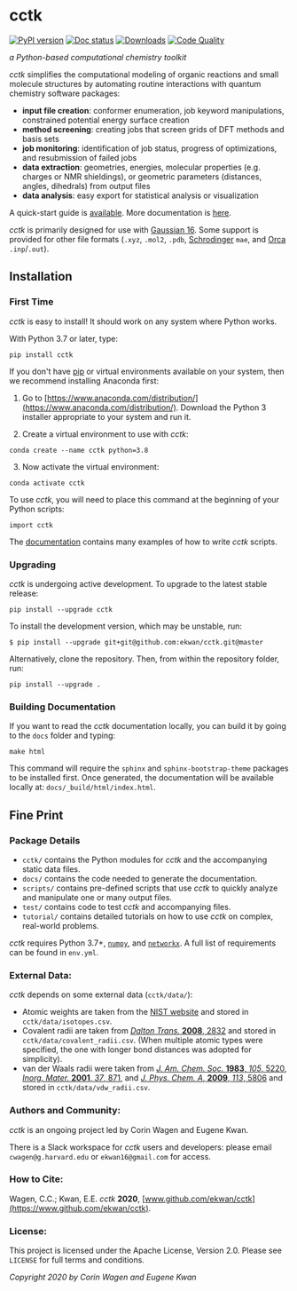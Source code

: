 
# cctk

[![PyPI version](https://badge.fury.io/py/cctk.svg)](https://pypi.python.org/pypi/cctk/)
[![Doc status](https://readthedocs.org/projects/pip/badge/)](https://cctk.rtfd.io)
[![Downloads](https://img.shields.io/pypi/dm/cctk.svg)](https://pypi.python.org/pypi/cctk/)
[![Code Quality](https://img.shields.io/lgtm/grade/python/g/ekwan/cctk.svg?logo=lgtm&logoWidth=18)](https://lgtm.com/projects/g/ekwan/cctk/context:python)

*a Python-based computational chemistry toolkit*

*cctk* simplifies the computational modeling of organic reactions and small molecule structures by automating routine interactions with quantum chemistry software packages:

 - **input file creation**: conformer enumeration, job keyword manipulations, constrained potential energy surface creation
 - **method screening**: creating jobs that screen grids of DFT methods and basis sets
 - **job monitoring**: identification of job status, progress of optimizations, and resubmission of failed jobs
 - **data extraction**: geometries, energies, molecular properties (e.g. charges or NMR shieldings), or geometric parameters (distances, angles, dihedrals) from output files
 - **data analysis**: easy export for statistical analysis or visualization

A quick-start guide is [available](https://cctk.readthedocs.io/en/latest/quick-start.html). More documentation is [here](https://cctk.readthedocs.io/).
 
*cctk* is primarily designed for use with [Gaussian 16](https://gaussian.com). Some support is provided for other file formats (`.xyz`, `.mol2`, `.pdb`, [Schrodinger](https://www.schrodinger.com) `mae`, and [Orca](https://sites.google.com/site/orcainputlibrary/) `.inp`/`.out`).

## Installation

### First Time

*cctk* is easy to install! It should work on any system where Python works.

With Python 3.7 or later, type:

```
pip install cctk
```

If you don't have [pip](https://pypi.org/project/pip/) or virtual environments available on your system, then we recommend installing Anaconda first:

1. Go to [https://www.anaconda.com/distribution/](https://www.anaconda.com/distribution/). Download the Python 3 installer appropriate to your system and run it.

2. Create a virtual environment to use with *cctk*:

 ```
 conda create --name cctk python=3.8
 ```

3. Now activate the virtual environment:

 ```
 conda activate cctk
 ```

To use *cctk*, you will need to place this command at the beginning of your Python scripts:

```
import cctk
```

The [documentation](https://cctk.readthedocs.io/) contains many examples of how to write *cctk* scripts.

### Upgrading

*cctk* is undergoing active development. To upgrade to the latest stable release:

```
pip install --upgrade cctk
```

To install the development version, which may be unstable, run:

```
$ pip install --upgrade git+git@github.com:ekwan/cctk.git@master 
```

Alternatively, clone the repository. Then, from within the repository folder, run:

```
pip install --upgrade .
```

### Building Documentation

If you want to read the *cctk* documentation locally, you can build it by going to the `docs` folder and typing:

```
make html
```

This command will require the `sphinx` and `sphinx-bootstrap-theme` packages to be installed first. Once generated, the documentation will be available locally at: `docs/_build/html/index.html`.

## Fine Print

### Package Details 

- `cctk/` contains the Python modules for *cctk* and the accompanying static data files.  
- `docs/` contains the code needed to generate the documentation.  
- `scripts/` contains pre-defined scripts that use *cctk* to quickly analyze and manipulate one or many output files.  
- `test/` contains code to test *cctk* and accompanying files.  
- `tutorial/` contains detailed tutorials on how to use *cctk* on complex, real-world problems.  

*cctk* requires Python 3.7+, [`numpy`](https://numpy.org/), and [`networkx`](https://networkx.github.io/).
A full list of requirements can be found in `env.yml`. 

### External Data:

*cctk* depends on some external data (`cctk/data/`):

- Atomic weights are taken from the 
[NIST website](https://physics.nist.gov/cgi-bin/Compositions/stand_alone.pl?ele=&all=all&ascii=ascii2&isotype=some) 
and stored in `cctk/data/isotopes.csv`.
- Covalent radii are taken from 
[*Dalton Trans.* **2008**, 2832](https://pubs.rsc.org/en/content/articlelanding/2008/dt/b801115j#!divAbstract) 
and stored in `cctk/data/covalent_radii.csv`.
(When multiple atomic types were specified, the one with longer bond distances was adopted for simplicity).
- van der Waals radii were taken from
[*J. Am. Chem. Soc.* **1983**, *105*, 5220](https://pubs.acs.org/doi/10.1021/ja00354a007), 
[*Inorg. Mater.* **2001**, *37*, 871](https://link.springer.com/article/10.1023/A:1011625728803), and
[*J. Phys. Chem. A*, **2009**, *113*, 5806](https://pubs.acs.org/doi/10.1021/jp8111556) and stored in `cctk/data/vdw_radii.csv`.

### Authors and Community:

*cctk* is an ongoing project led by Corin Wagen and Eugene Kwan.

There is a Slack workspace for *cctk* users and developers: please email ``cwagen@g.harvard.edu`` or ``ekwan16@gmail.com`` for access.

### How to Cite:

Wagen, C.C.; Kwan, E.E. *cctk* **2020**, [www.github.com/ekwan/cctk](https://www.github.com/ekwan/cctk).

### License:

This project is licensed under the Apache License, Version 2.0.  Please see `LICENSE` for full terms and conditions. 

*Copyright 2020 by Corin Wagen and Eugene Kwan*
